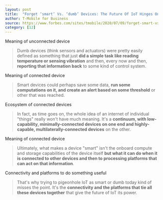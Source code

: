 ```yaml
---
layout: post
title:  "Forget ‘smart’ Vs. ‘dumb’ Devices: The Future Of IoT Hinges On Connected Insight"
author: T-Mobile for Business
source: https://www.forbes.com/sites/tmobile/2020/07/09/forget-smart-vs-dumb-devices-the-future-of-iot-hinges-on-connected-insight/?sh=26985e9045bc
category: [12]
---
```


Meaning of unconnected device

> Dumb devices (think sensors and actuators) were pretty easily defined as something that just **did a simple task like reading temperature or sensing vibration** and then, every now and then, **reporting that information back** to some kind of control system.

Meaning of connected device

> Smart devices could perhaps save some data, **run some computations on it, and create an alert based on some threshold** or other that was reached.

Ecosystem of connected devices

> In fact, as time goes on, the whole idea of an internet of individual "things" really won't have much meaning. It's a **continuum, with low-capability, minimally-connected devices on one end and highly-capable, multilaterally-connected devices** on the other.

Meaning of connected device

> Ultimately, what makes a device "smart" isn't the onboard compute and storage capabilities of the device itself **but what it can do when it is connected to other devices and then to processing platforms that can act on that information**.

Connectivity and platforms to do something useful

> That's why trying to pigeonhole IoT as smart or dumb today kind of misses the point. It's the **connectivity and the platforms that tie all these devices together** that give the future of IoT its power.
